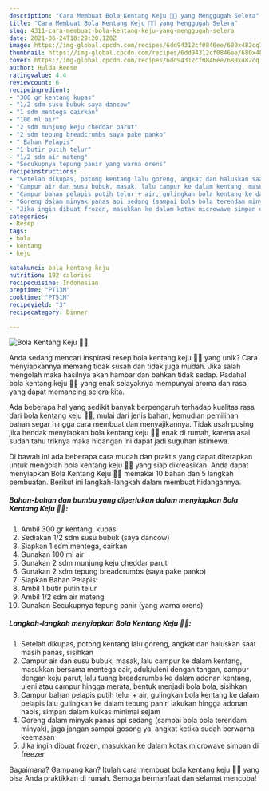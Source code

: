 ```yaml
---
description: "Cara Membuat Bola Kentang Keju 🧀🥔 yang Menggugah Selera"
title: "Cara Membuat Bola Kentang Keju 🧀🥔 yang Menggugah Selera"
slug: 4311-cara-membuat-bola-kentang-keju-yang-menggugah-selera
date: 2021-06-24T18:29:20.120Z
image: https://img-global.cpcdn.com/recipes/6dd94312cf0846ee/680x482cq70/bola-kentang-keju-🧀🥔-foto-resep-utama.jpg
thumbnail: https://img-global.cpcdn.com/recipes/6dd94312cf0846ee/680x482cq70/bola-kentang-keju-🧀🥔-foto-resep-utama.jpg
cover: https://img-global.cpcdn.com/recipes/6dd94312cf0846ee/680x482cq70/bola-kentang-keju-🧀🥔-foto-resep-utama.jpg
author: Hulda Reese
ratingvalue: 4.4
reviewcount: 6
recipeingredient:
- "300 gr kentang kupas"
- "1/2 sdm susu bubuk saya dancow"
- "1 sdm mentega cairkan"
- "100 ml air"
- "2 sdm munjung keju cheddar parut"
- "2 sdm tepung breadcrumbs saya pake panko"
- " Bahan Pelapis"
- "1 butir putih telur"
- "1/2 sdm air mateng"
- "Secukupnya tepung panir yang warna orens"
recipeinstructions:
- "Setelah dikupas, potong kentang lalu goreng, angkat dan haluskan saat masih panas, sisihkan"
- "Campur air dan susu bubuk, masak, lalu campur ke dalam kentang, masukkan bersama mentega cair, aduk/uleni dengan tangan, campur dengan keju parut, lalu tuang breadcrumbs ke dalam adonan kentang, uleni atau campur hingga merata, bentuk menjadi bola bola, sisihkan"
- "Campur bahan pelapis putih telur + air, gulingkan bola kentang ke dalam pelapis lalu gulingkan ke dalam tepung panir, lakukan hingga adonan habis, simpan dalam kulkas minimal sejam"
- "Goreng dalam minyak panas api sedang (sampai bola bola terendam minyak), jaga jangan sampai gosong ya, angkat ketika sudah berwarna keemasan"
- "Jika ingin dibuat frozen, masukkan ke dalam kotak microwave simpan di freezer"
categories:
- Resep
tags:
- bola
- kentang
- keju

katakunci: bola kentang keju 
nutrition: 192 calories
recipecuisine: Indonesian
preptime: "PT13M"
cooktime: "PT51M"
recipeyield: "3"
recipecategory: Dinner

---
```



![Bola Kentang Keju 🧀🥔](https://img-global.cpcdn.com/recipes/6dd94312cf0846ee/680x482cq70/bola-kentang-keju-🧀🥔-foto-resep-utama.jpg)

Anda sedang mencari inspirasi resep bola kentang keju 🧀🥔 yang unik? Cara menyiapkannya memang tidak susah dan tidak juga mudah. Jika salah mengolah maka hasilnya akan hambar dan bahkan tidak sedap. Padahal bola kentang keju 🧀🥔 yang enak selayaknya mempunyai aroma dan rasa yang dapat memancing selera kita.



Ada beberapa hal yang sedikit banyak berpengaruh terhadap kualitas rasa dari bola kentang keju 🧀🥔, mulai dari jenis bahan, kemudian pemilihan bahan segar hingga cara membuat dan menyajikannya. Tidak usah pusing jika hendak menyiapkan bola kentang keju 🧀🥔 enak di rumah, karena asal sudah tahu triknya maka hidangan ini dapat jadi suguhan istimewa.


Di bawah ini ada beberapa cara mudah dan praktis yang dapat diterapkan untuk mengolah bola kentang keju 🧀🥔 yang siap dikreasikan. Anda dapat menyiapkan Bola Kentang Keju 🧀🥔 memakai 10 bahan dan 5 langkah pembuatan. Berikut ini langkah-langkah dalam membuat hidangannya.

<!--inarticleads1-->

##### Bahan-bahan dan bumbu yang diperlukan dalam menyiapkan Bola Kentang Keju 🧀🥔:

1. Ambil 300 gr kentang, kupas
1. Sediakan 1/2 sdm susu bubuk (saya dancow)
1. Siapkan 1 sdm mentega, cairkan
1. Gunakan 100 ml air
1. Gunakan 2 sdm munjung keju cheddar parut
1. Gunakan 2 sdm tepung breadcrumbs (saya pake panko)
1. Siapkan  Bahan Pelapis:
1. Ambil 1 butir putih telur
1. Ambil 1/2 sdm air mateng
1. Gunakan Secukupnya tepung panir (yang warna orens)




<!--inarticleads2-->

##### Langkah-langkah menyiapkan Bola Kentang Keju 🧀🥔:

1. Setelah dikupas, potong kentang lalu goreng, angkat dan haluskan saat masih panas, sisihkan
1. Campur air dan susu bubuk, masak, lalu campur ke dalam kentang, masukkan bersama mentega cair, aduk/uleni dengan tangan, campur dengan keju parut, lalu tuang breadcrumbs ke dalam adonan kentang, uleni atau campur hingga merata, bentuk menjadi bola bola, sisihkan
1. Campur bahan pelapis putih telur + air, gulingkan bola kentang ke dalam pelapis lalu gulingkan ke dalam tepung panir, lakukan hingga adonan habis, simpan dalam kulkas minimal sejam
1. Goreng dalam minyak panas api sedang (sampai bola bola terendam minyak), jaga jangan sampai gosong ya, angkat ketika sudah berwarna keemasan
1. Jika ingin dibuat frozen, masukkan ke dalam kotak microwave simpan di freezer




Bagaimana? Gampang kan? Itulah cara membuat bola kentang keju 🧀🥔 yang bisa Anda praktikkan di rumah. Semoga bermanfaat dan selamat mencoba!
